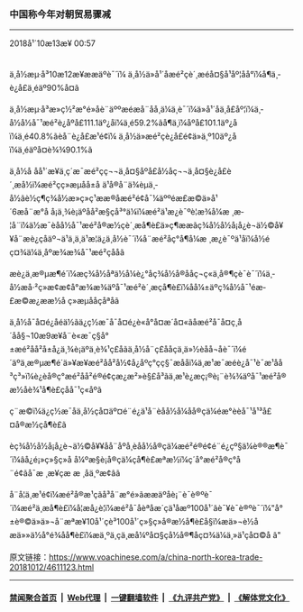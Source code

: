### 中国称今年对朝贸易骤减
------------------------

<div class="published">
 <span class="date" title="ä¸­å½æ¶é´">
  <time datetime="2018-10-13T00:57:27+08:00">
   2018å¹´10æ13æ¥ 00:57
  </time>
 </span>
</div>
<br/>
<div class="wsw">
 <p>
  ä¸­å½æµ·å³10æ12æ¥ææäºè¯´ï¼ ä¸­å½ä»å¹´åæé²çè´¸æéå¤§å¹åº¦åå°ï¼å¶ä¸­è¿å£ä¸éäº90%å¤ã
 </p>
 <p>
  ä¸­å½æµ·å³æ»ç½²æ°é»åè¨äººæé­æå¨åå¸ä¼ä¸è¯´ï¼ä»å¹´åä¸å­£åº¦ï¼ä¸­å½å½å¯¹æé²è¿åºå£111.1äº¿åï¼ä¸é59.2%ãå¶ä¸­ï¼åºå£101.1äº¿åï¼ä¸é40.8%ãèå¨è¿å£æ¹é¢ï¼ ä¸­å½ä»æé²çè¿å£é¢ä»ä¸º10äº¿åï¼ä¸éäºå¤è¾¾90.1%ã
 </p>
 <p>
  ä¸­å½å åå¹´æ¥ä¸ç´æ¯æé²çç¬¬ä¸å¤§åºå£å½åç¬¬ä¸å¤§è¿å£è´¸æå½ï¼æé²çç»æµåå±å ä¹å®å¨ä¾èµä¸­å½ãè½ç¶ç¾å½æ»ç»ç¹ææ®åæé²é¢å¯¼äººéæ­£æ©ä»å¹´6æå¨æ°å å¡ä¸¾è¡äºåå²æ§çå³°ä¼ï¼æé²ä¹æ¿è¯ºè¦æ¾å¼æ ¸æ­¦å¨ï¼ä½æ¯èåå½å¯¹æé²å®æ½çè´¸æå¶è£ä»ç¶ææãç¾å½å½å¡å¿è¬ä½©å¥¥å¨æè¿çåäº¬ä¹ä¸ä¸­ä¹æ¦ä¿ä¸­å½è¯´ï¼å¨æé²åç°å¶å¼æ ¸æ¿è¯ºä¹åï¼å½éç¤¾ä¼ä¸åºæ¾æ¾å¯¹æé²çååã
 </p>
 <p>
  æè¿ä¸æ®µæ¶é´ï¼æç¾å½åªä½å¼è¿°åç¾å½å®ååç¬ç«ä¸å®¶çè¯è¯´ï¼ä¸­å½æå·²ç»æ¢æ¢å°æ¾æ¾äºå¯¹æé²è´¸æçå¶è£ï¼åå¼±äºç¾å½å¯¹éæ­£æ©æ¿ææ½å ç»æµååçåªåã
 </p>
 <p>
  ä¸­å½å¯å¤é¿å­éä½ãä¿ç½æ¯å¯å¤é¿è«å°å¤æ´å¤«ãåæé²å¯å¤ç¸å´åå§¬10æ9æ¥å¨è«æ¯ç§å°±æé²åå²å±å¿ä¸¾è¡äºä¸è¾¹ç£åãä¸å½å¨ç£ååçä¸ä»½èåå¬åè¯´ï¼é´äºä¸æ®µæ¶é´ä»¥æ¥æé²åå²å½¢å¿åºç°çç§¯æååï¼ä¸æ¹æ¯æéè¿å¯¹è¯æ¹åå³ç³»ï¼è¿èå®ç°æé²åå²é®é¢çæ¿æ²»è§£å³ãä¸æ¹è¿æç¡®è¡¨è¾¾äºå¯¹æé²å®æ½åè¾¹å¶è£çåå¯¹ç«åºã
 </p>
 <p>
  ç¨æ©ï¼ä¿ç½æ¯åä¸­å½çå¤äº¤é¨é¿ä¹å¨èåå½å¼åå®çä¼éæ°èèå¯¹å¹³å£¤å®æ½çå¶è£ã
 </p>
 <p>
  èç¾å½å½å¡å¿è¬ä½©å¥¥åå¨åºå¸­èåå½å®çä¼æé²é®é¢é¨é¿çº§ä¼è®®æ¶è¯´ï¼âå¿é¡»ç»§ç»­å å¼ºæ§è¡å®çä¼çå¶è£æªæ½ï¼ç´å°æé²å®ç°å¨é¢ãå¯æ ¸æ¥çæ æ ¸åä¸ºæ­¢âã
 </p>
 <p>
  å¨å¦ä¸æ¹é¢ï¼æé²å®æ¹çãå³å¨æ°é»ãææäºåè¡¨è¯è®ºè¯´ï¼æé²ä¸æå¶è£ï¼å¦æå¿è¦ï¼æé²å¯å­èªåæ´çä¹åæº100å¹´ãè¯¥è¯è®ºè¯´ï¼"å°±è®©ä»ä»¬å¨æªæ¥10å¹´çè³100å¹´ç»§ç»­å®æ½å¶è£å§ï¼æä»¬è½åæä»»ä½å°é¾åå¶è£ï¼æä¸ºä¸çä¸æå¼ºå¤§çå½å®¶åç¤¾ä¼ä¸»ä¹çå¤©å ã"
 </p>
</div>

原文链接：https://www.voachinese.com/a/china-north-korea-trade-20181012/4611123.html


------------------------
#### [禁闻聚合首页](https://github.com/gfw-breaker/banned-news/blob/master/README.md) &nbsp;|&nbsp; [Web代理](https://github.com/gfw-breaker/open-proxy/blob/master/README.md) &nbsp;|&nbsp;  [一键翻墙软件](https://github.com/gfw-breaker/nogfw/blob/master/README.md) &nbsp;|&nbsp; [《九评共产党》](https://github.com/gfw-breaker/9ping.md/blob/master/README.md#九评之一评共产党是什么) &nbsp;|&nbsp; [《解体党文化》](https://github.com/gfw-breaker/jtdwh.md/blob/master/README.md#绪论)